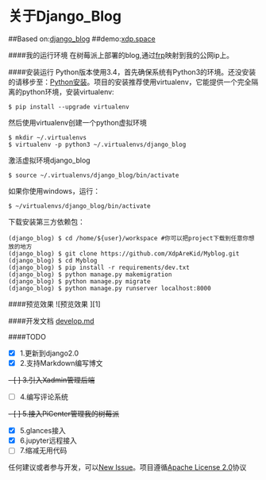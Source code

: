 关于Django_Blog
=====================
##Based on:[django_blog](https://github.com/lzjun567/django_blog)
##demo:[xdp.space](http://xdp.space)

####我的运行环境
在树莓派上部署的blog,通过[frp](github.com/frp)映射到我的公网ip上。

####安装运行
Python版本使用3.4，首先确保系统有Python3的环境。还没安装的请移步至：[Python安装](http://www.liaoxuefeng.com/wiki/0014316089557264a6b348958f449949df42a6d3a2e542c000/0014316090478912dab2a3a9e8f4ed49d28854b292f85bb000)。项目的安装推荐使用virtualenv，它能提供一个完全隔离的python环境，安装virtualenv:  
    
    $ pip install --upgrade virtualenv

然后使用virtualenv创建一个python虚拟环境  

    $ mkdir ~/.virtualenvs
    $ virtualenv -p python3 ~/.virtualenvs/django_blog
激活虚拟环境django_blog  

    $ source ~/.virtualenvs/django_blog/bin/activate
如果你使用windows，运行：  

    $ ~/virtualenvs/django_blog/bin/activate    

下载安装第三方依赖包：  
    
    (django_blog) $ cd /home/${user}/workspace #你可以把project下载到任意你想放的地方
    (django_blog) $ git clone https://github.com/XdpAreKid/Myblog.git
    (django_blog) $ cd Myblog
    (django_blog) $ pip install -r requirements/dev.txt
    (django_blog) $ python manage.py makemigration
    (django_blog) $ python manage.py migrate
    (django_blog) $ python manage.py runserver localhost:8000

####预览效果 
![预览效果 ][1]


####开发文档
[develop.md](./doc/develop.md)

####TODO
- [x] 1.更新到django2.0
- [x] 2.支持Markdown编写博文

~~- [ ] 3.引入Xadmin管理后端~~
- [ ] 4.编写评论系统

~~- [ ] 5.接入PiCenter管理我的树莓派~~
- [x] 5.glances接入
- [x] 6.jupyter远程接入
- [ ] 7.缩减无用代码

任何建议或者参与开发，可以[New Issue](https://github.com/lzjun567/django_blog/issues)。项目遵循[Apache License 2.0](http://www.apache.org/licenses/LICENSE-2.0)协议  


